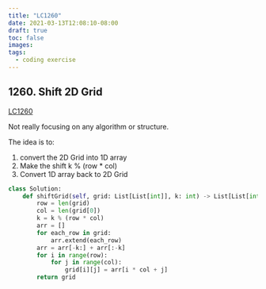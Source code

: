 ```yaml
---
title: "LC1260"
date: 2021-03-13T12:08:10-08:00
draft: true
toc: false
images:
tags:
  - coding exercise
---
```


## 1260. Shift 2D Grid

[LC1260](https://leetcode.com/problems/shift-2d-grid/)

Not really focusing on any algorithm or structure.

The idea is to:
1. convert the 2D Grid into 1D array
2. Make the shift k % (row * col)
3. Convert 1D array back to 2D Grid

```python
class Solution:
    def shiftGrid(self, grid: List[List[int]], k: int) -> List[List[int]]:
        row = len(grid)
        col = len(grid[0])
        k = k % (row * col)
        arr = []
        for each_row in grid:
            arr.extend(each_row)
        arr = arr[-k:] + arr[:-k]
        for i in range(row):
            for j in range(col):
                grid[i][j] = arr[i * col + j]
        return grid
```